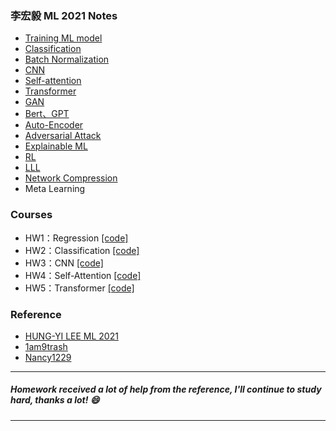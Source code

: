 ### 李宏毅 ML 2021 Notes
- [Training ML model](<https://www.notion.so/Training-ML-model-73669adc1fbe4a89910282d8356be30c?pvs=4>) 
- [Classification](<https://www.notion.so/Classification-13dc13b11a4a48259780515d6953bf04?pvs=4>)
- [Batch Normalization](<https://www.notion.so/Batch-normalization-64cd1d8958124e75bcd019b3bf728793?pvs=4>)
- [CNN](<https://www.notion.so/CNN-8a2a9a7668514732aaa8ef9b6e9427f3?pvs=4>)
- [Self-attention](<https://www.notion.so/Self-attention-b0034480e8c444cdb5a6818f432b5d0f?pvs=4>)
- [Transformer](<https://www.notion.so/Transformer-f56f2f3394a44d16b272f3a33a232b56?pvs=4>)
- [GAN](<https://www.notion.so/GAN-879a7f90176f4e31a25b4fe5e0a82bda?pvs=4>)
- [Bert、GPT](<https://www.notion.so/Bert-GPT-8b9f36e908f9450182a0b399afc5a1a8?pvs=4>)
- [Auto-Encoder](<https://www.notion.so/Auto-Encoder-a51b55601f6342e6813e7d3590e10349?pvs=4>)
- [Adversarial Attack](<https://www.notion.so/Adversarial-Attack-ec3e2134dd2d415d9f92e63f3c82d8a2?pvs=4>)
- [Explainable ML](<https://www.notion.so/Explainable-ML-7297fd51235a4d378c0e90e44d2ec1c5?pvs=4>)
- [RL](<https://www.notion.so/Reinforcement-Learning-56d3b0dcfdf2458f84d266b9ba5e0177?pvs=4>)
- [LLL](<https://www.notion.so/Life-Long-Learning-fbf0e556a7354f7a9d09a156d1340133?pvs=4>)
- [Network Compression](<https://www.notion.so/Network-Compression-33beb535c773476e85b94ae0cb5d49c8?pvs=4>)
- Meta Learning


### Courses
- HW1：Regression [[code]](<https://github.com/zjimf/LML/blob/master/%E6%9D%8E%E5%AE%8F%E6%AF%85ML/HW01/HW01.ipynb>)
- HW2：Classification [[code]](<https://github.com/zjimf/LML/blob/master/%E6%9D%8E%E5%AE%8F%E6%AF%85ML/HW02/HW02.ipynb>)
- HW3：CNN [[code]](<https://github.com/zjimf/LML/blob/master/%E6%9D%8E%E5%AE%8F%E6%AF%85ML/HW03/HW03.ipynb>)
- HW4：Self-Attention [[code]](<https://github.com/zjimf/LML/blob/master/%E6%9D%8E%E5%AE%8F%E6%AF%85ML/HW04/HW04.ipynb>)
- HW5：Transformer [[code]](<https://github.com/zjimf/LML/blob/master/%E6%9D%8E%E5%AE%8F%E6%AF%85ML/HW05/HW05.ipynb>)

### Reference
- [HUNG-YI LEE ML 2021](<https://speech.ee.ntu.edu.tw/~hylee/ml/2021-spring.php>)
- [1am9trash](<https://github.com/1am9trash/Hung_Yi_Lee_ML_2021>)
- [Nancy1229](<https://github.com/Nancy1229/ML2021-Spring>)
---
##### Homework received a lot of help from the reference, I'll continue to study hard, thanks a lot! :smile:
---
